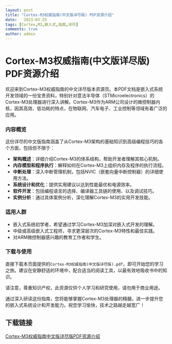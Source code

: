 ```yaml
---
layout: post
title: "Cortex-M3权威指南(中文版详尽版) PDF资源介绍"
date:   2023-03-25
tags: [Cortex,M3,嵌入式,指南,详尽]
comments: true
author: admin
---
```

# Cortex-M3权威指南(中文版详尽版) PDF资源介绍

欢迎来到Cortex-M3权威指南的中文详尽版本资源页。本PDF文档是嵌入式系统开发领域的一份宝贵资料，特别针对意法半导体（STMicroelectronics）的Cortex-M3处理器进行深入讲解。Cortex-M3作为ARM公司设计的微控制器内核，因其高效、低功耗的特点，在物联网、汽车电子、工业控制等领域有着广泛的应用。

### 内容概览

这份详尽的中文版指南涵盖了从Cortex-M3架构的基础知识到高级编程技巧的各个方面，包括但不限于：

- **架构概述**：详细介绍Cortex-M3的体系结构，帮助开发者理解其核心机制。
- **内存模型和程序执行**：解释如何在Cortex-M3上组织内存及程序的执行流程。
- **中断处理**：深入中断管理机制，包括NVIC（嵌套向量中断控制器）的详细使用方法。
- **系统设计和优化**：提供实用建议以达到性能最优和电源效率。
- **软件开发**：包括编程语言的选择、编译器工具链的使用、以及调试技巧。
- **实例分析**：通过具体案例分析，深化理解Cortex-M3的实用开发技能。

### 适用人群

- 嵌入式系统初学者，希望通过学习Cortex-M3加深对嵌入式开发的理解。
- 中级或高级嵌入式工程师，寻求更深层次的Cortex-M3特性和最佳实践。
- 对ARM微控制器感兴趣的教育工作者和学生。

### 下载与使用

直接下载本页面提供的`Cortex-M3权威指南(中文版详尽版).pdf`，即可开始您的学习之旅。建议在安静舒适的环境中，配合适当的阅读工具，以最有效地吸收书中的知识。

请注意，尊重知识产权，此资源仅供个人学习和研究使用，请勿用于商业用途。

通过深入研读这份指南，您将能够掌握Cortex-M3处理器的精髓，进一步提升您的嵌入式系统设计和开发能力。祝您学习愉快，技术之路越走越宽广！

## 下载链接

[Cortex-M3权威指南中文版详尽版PDF资源介绍](https://pan.quark.cn/s/b4f6efed05f5)